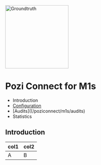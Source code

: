 <img src="http://i.imgur.com/TLMFPUa.png" alt="Groundtruth" width="200">

# Pozi Connect for M1s

* Introduction
* [Configuration](/poziconnect/m1s/configuration)
* [Audits]((/poziconnect/m1s/audits)
* Statistics

## Introduction

col1|col2
---|---
A|B